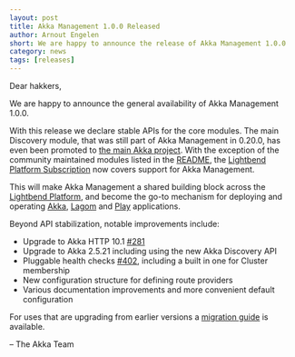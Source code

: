 ```yaml
---
layout: post
title: Akka Management 1.0.0 Released
author: Arnout Engelen
short: We are happy to announce the release of Akka Management 1.0.0
category: news
tags: [releases]
---
```


Dear hakkers,

We are happy to announce the general availability of Akka Management 1.0.0.

With this release we declare stable APIs for the core modules. The main
Discovery module, that was still part of Akka Management in 0.20.0, has even
been promoted to [the main Akka
project](https://doc.akka.io/docs/akka/current/discovery/index.html).
With the exception of the community maintained modules listed in the
[README](https://github.com/akka/akka-management#project-status), the
[Lightbend Platform Subscription](https://www.lightbend.com/lightbend-subscription)
now covers support for Akka Management.

This will make Akka Management a shared building block across the
[Lightbend Platform](https://www.lightbend.com/akka-platform),
and become the go-to mechanism for deploying and operating
[Akka](https://akka.io),
[Lagom](https://www.lagomframework.com/) and
[Play](https://www.playframework.com/) applications.

Beyond API stabilization, notable improvements include:

* Upgrade to Akka HTTP 10.1 [#281](https://github.com/akka/akka-management/issues/281)
* Upgrade to Akka 2.5.21 including using the new Akka Discovery API
* Pluggable health checks [#402](https://github.com/akka/akka-management/issues/402), including a built in one for Cluster membership
* New configuration structure for defining route providers
* Various documentation improvements and more convenient default configuration

For uses that are upgrading from earlier versions a 
[migration guide](https://doc.akka.io/docs/akka-management/current/migration.html)
is available.

– The Akka Team

